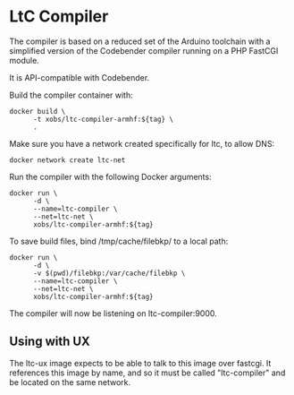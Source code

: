 LtC Compiler
============

The compiler is based on a reduced set of the Arduino toolchain with a
simplified version of the Codebender compiler running on a PHP FastCGI
module.

It is API-compatible with Codebender.

Build the compiler container with:

    docker build \
          -t xobs/ltc-compiler-armhf:${tag} \
          .

Make sure you have a network created specifically for ltc, to allow DNS:

    docker network create ltc-net

Run the compiler with the following Docker arguments:

    docker run \
          -d \
          --name=ltc-compiler \
          --net=ltc-net \
          xobs/ltc-compiler-armhf:${tag}

To save build files, bind /tmp/cache/filebkp/ to a local path:

    docker run \
          -d \
          -v $(pwd)/filebkp:/var/cache/filebkp \
          --name=ltc-compiler \
          --net=ltc-net \
          xobs/ltc-compiler-armhf:${tag}

The compiler will now be listening on ltc-compiler:9000.


Using with UX
--------------

The ltc-ux image expects to be able to talk to this image over fastcgi.  It
references this image by name, and so it must be called "ltc-compiler" and be
located on the same network.
